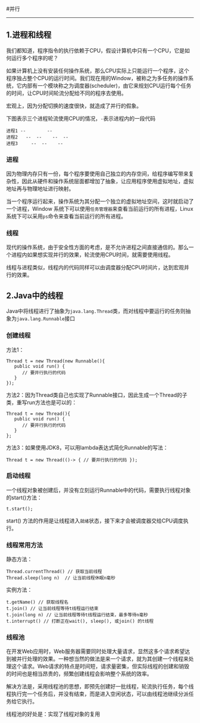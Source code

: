 #并行

---

## 1.进程和线程

我们都知道，程序指令的执行依赖于CPU，假设计算机中只有一个CPU，它是如何运行多个程序的呢？

如果计算机上没有安装任何操作系统，那么CPU实际上只能运行一个程序，这个程序独占整个CPU的运行时间。我们现在用的Window，被称之为多任务的操作系统，它内部有一个模块称之为调度器(scheduler)，由它来规划CPU运行每个任务的时间，让CPU时间轮流分配给不同的程序去使用。

宏观上，因为分配切换的速度很快，就造成了并行的假象。

下图表示三个进程轮流使用CPU的情况，`-`表示进程内的一段代码

```
进程1 --        --
进程2   --  --    --  --
进程3     --  --    --
``` 

### 进程
因为物理内存只有一份，每个程序要使用自己独立的内存空间，给程序编写带来复杂性，因此从硬件和操作系统层面都增加了抽象，让应用程序使用虚拟地址，虚拟地址再与物理地址进行映射。

当一个程序运行起来，操作系统为其分配一个独立的虚拟地址空间，这时就启动了一个进程，Window 系统下可以使用`任务管理器`来查看当前运行的所有进程，Linux 系统下可以采用` ps `命令来查看当前运行的所有进程。

### 线程
现代的操作系统，由于安全性方面的考虑，是不允许进程之间直接通信的。那么一个进程内如果想实现并行的效果，轮流使用CPU时间，就需要使用线程。

线程与进程类似，线程内的代码同样可以由调度器分配CPU时间片，达到宏观并行的效果。

## 2.Java中的线程

Java中将线程进行了抽象为`java.lang.Thread`类，而对线程中要运行的任务则抽象为`java.lang.Runnable`接口

### 创建线程
方法1：

```
Thread t = new Thread(new Runnable(){
   public void run() {
      // 要并行执行的代码
   }
});
```
方法2：因为Thread类自己也实现了Runnable接口，因此生成一个Thread的子类，重写run方法也是可以的：

```
Thread t = new Thread(){
   public void run() {
      // 要并行执行的代码
   }
};

```
方法3：如果使用JDK8，可以用lambda表达式简化Runnable的写法：

```
Thread t = new Thread(()-> { // 要并行执行的代码 });
```

### 启动线程
一个线程对象被创建后，并没有立刻运行Runnable中的代码，需要执行线程对象的start()方法：
```
t.start();
```
start() 方法的作用是让线程进入`就绪`状态，接下来才会被调度器交给CPU调度执行。

### 线程常用方法
静态方法：
```
Thread.currentThread() // 获取当前线程
Thread.sleep(long n)  // 让当前线程休眠n毫秒
```
实例方法：
```
t.getName() // 获取线程名
t.join() // 让当前线程等待t线程运行结束
t.join(long n) // 让当前线程等待t线程运行结束，最多等待n毫秒
t.interrupt() // 打断正在wait(), sleep(), 或join() 的t线程
```

### 线程池
在开发Web应用时，Web服务器需要同时处理大量请求，显然这多个请求希望达到被并行处理的效果。一种想当然的做法是来一个请求，就为其创建一个线程来处理这个请求。Web请求的特点是时间短，请求量密集，但实际线程的创建和销毁的时间也是相当昂贵的，频繁创建线程会影响整个系统的效率。

解决方法是，采用线程池的思想，即预先创建好一批线程，轮流执行任务，每个线程执行完一个任务后，并没有结束，而是进入空闲状态，可以由线程池继续分派任务给它执行。

线程池的好处是：实现了线程对象的复用



